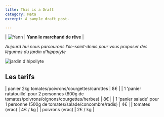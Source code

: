 ```yaml
---
title: This is a Draft
category: Meta
excerpt: A sample draft post.

---
```

| ![Yann](img/vendeurs/yann-le-maraicher.jpg) | **Yann le marchand de rêve** |



*Aujourd'hui nous parcourons l'ile-saint-denis pour vous proposer des légumes du jardin d'hippolyte*

![jardin d'hipollyte](img/producteurs/jardins-hippolyte.jpg)

## Les tarifs

| panier 2kg tomates/poivrons/courgettes/carottes | 8€ |
| 1 'panier ratatouille' pour 2 personnes (800g de tomates/poivrons/oignons/courgettes/herbes) | 8€ |
| 1 'panier salade' pour 1 personne (500g de tomates/salade/concombre/radis) | 4€ |
| tomates (vrac) | 4€ / kg |
| poivrons (vrac) | 2€ / kg |
